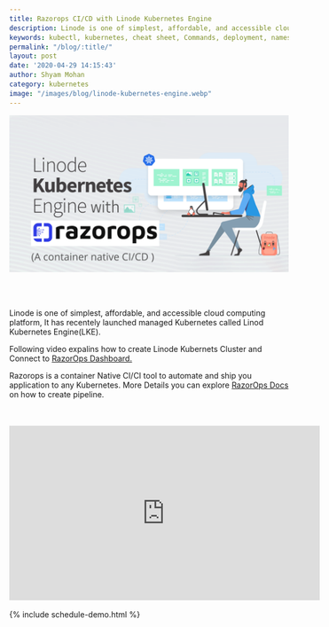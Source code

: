 ```yaml
---
title: Razorops CI/CD with Linode Kubernetes Engine
description: Linode is one of simplest, affordable, and accessible cloud computing platform, It has recentely launched managed Kubernetes called Linod Kubernetes Engine.
keywords: kubectl, kubernetes, cheat sheet, Commands, deployment, namespace, healthcheck
permalink: "/blog/:title/"
layout: post
date: '2020-04-29 14:15:43'
author: Shyam Mohan
category: kubernetes
image: "/images/blog/linode-kubernetes-engine.webp"
---
```


![](/images/blog/linode-kubernetes-engine.png)

<br>
<br>

Linode is one of simplest, affordable, and accessible cloud computing platform, It has recentely launched managed Kubernetes called Linod Kubernetes Engine(LKE). 

Following video expalins how to create Linode Kubernets Cluster and Connect to <a href="https://dashboard.razorops.com/users/sign_up" target="_blank">RazorOps Dashboard.</a>

Razorops is a container Native CI/CI tool to automate and ship you application to any Kubernetes. More Details you can explore <a href="https://docs.razorops.com/introduction/getting-started.html" target="_blank">RazorOps Docs</a> on how to create pipeline. 

<br>
<br>

<div class="video-container">
  <iframe width="560" height="315" src="https://www.youtube.com/embed/6MaEOpwiXdk" frameborder="0" allow="accelerometer; autoplay; encrypted-media; gyroscope; picture-in-picture" allowfullscreen></iframe>
</div>

{% include schedule-demo.html %}

